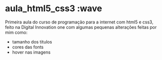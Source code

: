 # aula_html5_css3 :wave
Primeira aula do curso de programação para a internet com html5 e css3, feito na Digital Innovation one 
com algumas pequenas alterações feitas por mim como:
- tamanho dos titulos 
- cores das fonts
- hover nas imagens
